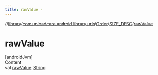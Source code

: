 ```yaml
---
title: rawValue -
---
```

//[library](../../../index.md)/[com.uploadcare.android.library.urls](../../index.md)/[Order](../index.md)/[SIZE_DESC](index.md)/[rawValue](raw-value.md)



# rawValue  
[androidJvm]  
Content  
val [rawValue](raw-value.md): [String](https://kotlinlang.org/api/latest/jvm/stdlib/kotlin/-string/index.html)  



